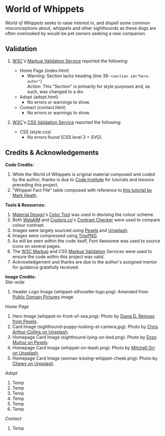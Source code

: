# World of Whippets

*World of Whippets* seeks to raise interest in, and dispell some common misconceptions about, whippets and other sighthounds as these dogs are often overlooked by would-be pet owners seeking a new companion.

## Validation
1. [W3C](https://www.w3.org/)'s [Markup Validation Service](https://validator.w3.org/) reported the following:
    * Home Page (index.html)  
        - Warning: Section lacks heading (line 38: `<section id="hero-outer"`)  
            *Action:* This "Section" is primarily for style purposes and, as such, was changed to a div.
    * Adopt (adopt.html)  
        - No errors or warnings to show.
    * Contact (contact.html)  
        - No errors or warnings to show.

2. [W3C](https://www.w3.org/)'s [CSS Validation Service](https://jigsaw.w3.org/css-validator/) reported the following:

    * CSS (style.css)
        - No errors found (CSS level 3 + SVG).

## Credits & Acknowledgements

**Code Credits:**
1. While the World of Whippets is original material composed and coded by the author, thanks is due to [Code Institute](https://codeinstitute.net/ie/) for tutorials and lessons preceding this project.
2. "Whippet Fact File" table composed with reference to [this tutorial by Mark Heath](https://markheath.net/post/simple-tables-with-css-grid-layout).  

**Tools & Resources:**
1. [Material Design](https://material.io/)'s [Color Tool](https://material.io/resources/color/) was used in devising the colour scheme.
2. Both [WebAIM](https://webaim.org/) and [Coolors.co](https://coolors.co)'s [Contrast Checker](https://coolors.co/contrast-checker) were used to compare colour contrast.
3. Images were largely sourced using [Pexels](https://www.pexels.com/) and [Unsplash](https://unsplash.com/).
4. Images were compressed using [TinyPNG](https://tinypng.com/).
5. As will be seen within the code itself, Font Awesome was used to source icons on several pages.
6. The [W3C Markup](https://validator.w3.org/) and CSS [Markup Validation](http://jigsaw.w3.org/css-validator/) Services were used to ensure the code within this project was valid.
7. Acknowledgement and thanks are due to the author's assigned mentor for guidance gratefully received.

**Image Credits:**  
    *Site-wide*
1. Header Logo Image (whippet-silhouette-logo.png): Amended from [Public Domain Pictures](https://www.publicdomainpictures.net/en/view-image.php?image=74959&picture=grey-hound&large=1) image.  
  
*Home Page*  
1. Hero Image (whippet-in-front-of-sea.png): Photo by [Diana D. Reinoso from Pexels](https://www.pexels.com/photo/black-and-white-short-coat-dog-73639).  
2. Card Image (sighthound-puppy-looking-at-camera.jpg): Photo by [Chris Arthur-Collins on Unsplash](https://unsplash.com/photos/SZ3rC3M8L0k).
3. Homepage Card Image (sighthound-lying-on-bed.png): Photo by [Enzo Muñoz on Pexels](https://www.pexels.com/photo/cute-dog-lying-on-bed-5493600/).
4. Homepage Card Image (whippet-on-leash.png): Photo by [Mitchell Orr on Unsplash](https://unsplash.com/photos/iEXaSu3U1po).
5. Homepage Card Image (woman-kissing-whippet-cheek.png): Photo by [Chewy on Unsplash](https://unsplash.com/photos/sdF1Zc6-OQw).  
  
*Adopt*  
1. Temp
2. Temp
3. Temp
4. Temp
5. Temp
6. Temp  
  
*Contact*  
1. Temp
